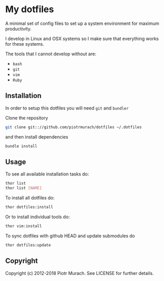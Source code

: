 # My dotfiles

A minimal set of config files to set up a system environment for maximum productivity.

I develop in Linux and OSX systems so I make sure that everything works for these systems.

The tools that I cannot develop without are:
* `bash`
* `git`
* `vim`
* `Ruby`

## Installation

In order to setup this dotfiles you will need `git` and `bundler`

Clone the repository

```bash
git clone git:://github.com/piotrmurach/dotfiles ~/.dotfiles
```

and then install dependencies

```bash
bundle install
```

## Usage

To see all available installation tasks do:

```bash
thor list
thor list [NAME]
```

To install all dotfiles do:

```bash
thor dotfiles:install
```

Or to install individual tools do:

```bash
thor vim:install
```

To sync dotfiles with github HEAD and update submodules do

```bash
thor dotfiles:update
```

## Copyright

Copyright (c) 2012-2018 Piotr Murach. See LICENSE for further details.
